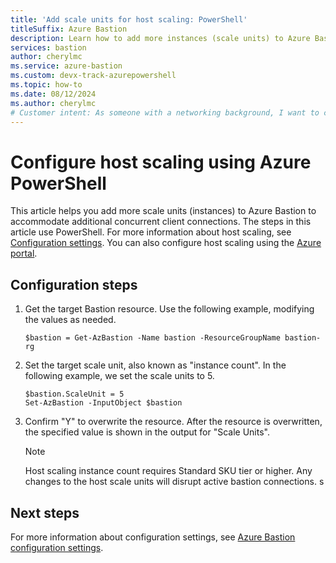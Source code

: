 ```yaml
---
title: 'Add scale units for host scaling: PowerShell'
titleSuffix: Azure Bastion
description: Learn how to add more instances (scale units) to Azure Bastion using PowerShell
services: bastion
author: cherylmc
ms.service: azure-bastion
ms.custom: devx-track-azurepowershell
ms.topic: how-to
ms.date: 08/12/2024
ms.author: cherylmc
# Customer intent: As someone with a networking background, I want to configure host scaling using Azure PowerShell.
---
```


# Configure host scaling using Azure PowerShell

This article helps you add more scale units (instances) to Azure Bastion to accommodate additional concurrent client connections. The steps in this article use PowerShell. For more information about host scaling, see [Configuration settings](configuration-settings.md#instance). You can also configure host scaling using the [Azure portal](configure-host-scaling.md).

## Configuration steps

1. Get the target Bastion resource. Use the following example, modifying the values as needed.

   ```azurepowershell-interactive
   $bastion = Get-AzBastion -Name bastion -ResourceGroupName bastion-rg
   ```

1. Set the target scale unit, also known as "instance count". In the following example, we set the scale units to 5.

   ```azurepowershell-interactive
   $bastion.ScaleUnit = 5
   Set-AzBastion -InputObject $bastion
   ```

1. Confirm "Y" to overwrite the resource. After the resource is overwritten, the specified value is shown in the output for "Scale Units".

   >[!NOTE]
   > Host scaling instance count requires Standard SKU tier or higher. Any changes to the host scale units will disrupt active bastion connections.
   >s

## Next steps

For more information about configuration settings, see [Azure Bastion configuration settings](configuration-settings.md).
